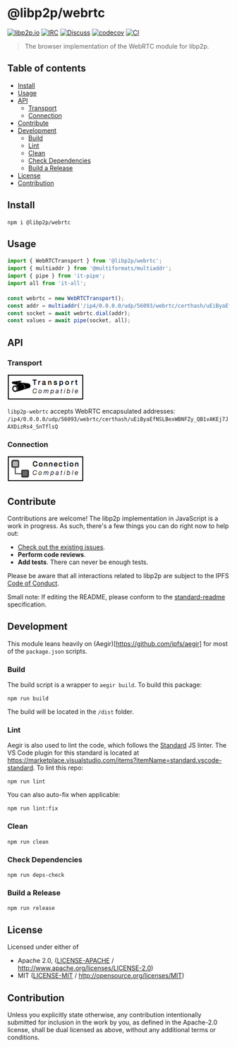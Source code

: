 # @libp2p/webrtc <!-- omit in toc -->

[![libp2p.io](https://img.shields.io/badge/project-libp2p-yellow.svg?style=flat-square)](http://libp2p.io/)
[![IRC](https://img.shields.io/badge/freenode-%23libp2p-yellow.svg?style=flat-square)](http://webchat.freenode.net/?channels=%23libp2p)
[![Discuss](https://img.shields.io/discourse/https/discuss.libp2p.io/posts.svg?style=flat-square)](https://discuss.libp2p.io)
[![codecov](https://img.shields.io/codecov/c/github/little-bear-labs//js-libp2p-webrtc.svg?style=flat-square)](https://codecov.io/gh/little-bear-labs//js-libp2p-webrtc)
[![CI](https://img.shields.io/github/workflow/status/libp2p/js-libp2p-interfaces/test%20&%20maybe%20release/master?style=flat-square)](https://github.com/little-bear-labs//js-libp2p-webrtc/actions/workflows/js-test-and-release.yml)

> The browser implementation of the WebRTC module for libp2p.

## Table of contents <!-- omit in toc -->

- [Install](#install)
- [Usage](#usage)
- [API](#api)
  - [Transport](#transport)
  - [Connection](#connection)
- [Contribute](#contribute)
- [Development](#development)
  - [Build](#build)
  - [Lint](#lint)
  - [Clean](#clean)
  - [Check Dependencies](#check-dependencies)
  - [Build a Release](#build-a-release)
- [License](#license)
- [Contribution](#contribution)

## Install

```shell
npm i @libp2p/webrtc
```

## Usage

```js
import { WebRTCTransport } from '@libp2p/webrtc';
import { multiaddr } from '@multiformats/multiaddr';
import { pipe } from 'it-pipe';
import all from 'it-all';

const webrtc = new WebRTCTransport();
const addr = multiaddr('/ip4/0.0.0.0/udp/56093/webrtc/certhash/uEiByaEfNSLBexWBNFZy_QB1vAKEj7JAXDizRs4_SnTflsQ');
const socket = await webrtc.dial(addr);
const values = await pipe(socket, all);
```
## API

### Transport

[![](https://raw.githubusercontent.com/libp2p/js-libp2p-interfaces/master/packages/libp2p-interfaces/src/transport/img/badge.png)](https://github.com/libp2p/js-libp2p-interfaces/tree/master/packages/libp2p-interfaces/src/transport)

`libp2p-webrtc` accepts WebRTC encapsulated addresses: `/ip4/0.0.0.0/udp/56093/webrtc/certhash/uEiByaEfNSLBexWBNFZy_QB1vAKEj7JAXDizRs4_SnTflsQ`

### Connection

[![](https://raw.githubusercontent.com/libp2p/js-libp2p-interfaces/master/packages/libp2p-interfaces/src/connection/img/badge.png)](https://github.com/libp2p/js-libp2p-interfaces/tree/master/packages/libp2p-interfaces/src/connection)

## Contribute

Contributions are welcome! The libp2p implementation in JavaScript is a work in progress. As such, there's a few things you can do right now to help out:

- [Check out the existing issues](//github.com/little-bear-labs//js-libp2p-webrtc/issues).
- **Perform code reviews**.
- **Add tests**. There can never be enough tests.

Please be aware that all interactions related to libp2p are subject to the IPFS [Code of Conduct](https://github.com/ipfs/community/blob/master/code-of-conduct.md).

Small note: If editing the README, please conform to the [standard-readme](https://github.com/RichardLitt/standard-readme) specification.

## Development

This module leans heavily on (Aegir)[https://github.com/ipfs/aegir] for most of the `package.json` scripts.

### Build
The build script is a wrapper to `aegir build`.  To build this package:

```shell
npm run build
```

The build will be located in the `/dist` folder.

### Lint
Aegir is also used to lint the code, which follows the [Standard](https://github.com/standard/standard) JS linter.
The VS Code plugin for this standard is located at https://marketplace.visualstudio.com/items?itemName=standard.vscode-standard.
To lint this repo:

```shell
npm run lint
```

You can also auto-fix when applicable:

```shell
npm run lint:fix
```

### Clean

```shell
npm run clean
```

### Check Dependencies

```shell
npm run deps-check
```

### Build a Release

```shell
npm run release
```
## License

Licensed under either of

- Apache 2.0, ([LICENSE-APACHE](LICENSE-APACHE) / <http://www.apache.org/licenses/LICENSE-2.0>)
- MIT ([LICENSE-MIT](LICENSE-MIT) / <http://opensource.org/licenses/MIT>)

## Contribution

Unless you explicitly state otherwise, any contribution intentionally submitted for inclusion in the work by you, as defined in the Apache-2.0 license, shall be dual licensed as above, without any additional terms or conditions.